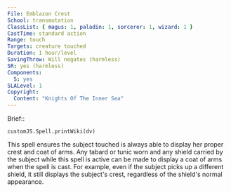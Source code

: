 ```yaml
---
File: Emblazon Crest
School: transmutation
ClassList: { magus: 1, paladin: 1, sorcerer: 1, wizard: 1 }
CastTime: standard action
Range: touch
Targets: creature touched
Duration: 1 hour/level
SavingThrow: Will negates (harmless)
SR: yes (harmless)
Components:
  S: yes
SLALevel: 1
Copyright:
  Content: "Knights Of The Inner Sea"
---
```

Brief:: 

```dataviewjs
customJS.Spell.printWiki(dv)
```

This spell ensures the subject touched is always able to display her proper crest and coat of arms. Any tabard or tunic worn and any shield carried by the subject while this spell is active can be made to display a coat of arms when the spell is cast. For example, even if the subject picks up a different shield, it still displays the subject's crest, regardless of the shield's normal appearance.
